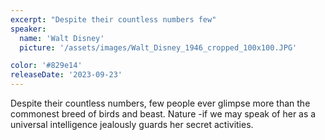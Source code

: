 ```yaml
---
excerpt: "Despite their countless numbers few"
speaker:
  name: 'Walt Disney'
  picture: '/assets/images/Walt_Disney_1946_cropped_100x100.JPG'

color: '#829e14'
releaseDate: '2023-09-23'
---
```

Despite their countless numbers, few people ever glimpse more than the commonest breed of birds and beast. Nature -if we may speak of her as a universal intelligence jealously guards her secret activities.
